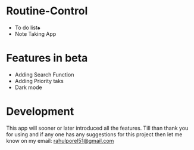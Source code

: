 # Routine-Control

- To do list♠
- Note Taking App

# Features in beta
- Adding Search Function
- Adding Priority taks
- Dark mode

# Development 
This app will sooner or later introduced all the features. Till than thank you for using and if any one has any suggestions for this project then let me know on my email: rahulporel51@gmail.com 
